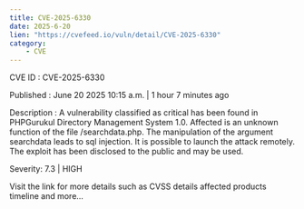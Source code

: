 ```yaml
---
title: CVE-2025-6330
date: 2025-6-20
lien: "https://cvefeed.io/vuln/detail/CVE-2025-6330"
category:
    - CVE
---
```


CVE ID : CVE-2025-6330

Published :  June 20
2025
10:15 a.m. | 1 hour
7 minutes ago

Description : A vulnerability classified as critical has been found in PHPGurukul Directory Management System 1.0. Affected is an unknown function of the file /searchdata.php. The manipulation of the argument searchdata leads to sql injection. It is possible to launch the attack remotely. The exploit has been disclosed to the public and may be used.

Severity: 7.3 | HIGH

Visit the link for more details
such as CVSS details
affected products
timeline
and more...

